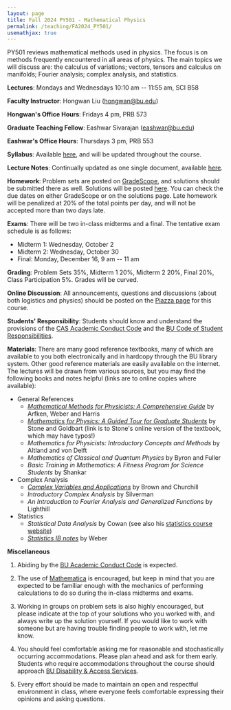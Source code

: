 ```yaml
---
layout: page
title: Fall 2024 PY501 - Mathematical Physics
permalink: /teaching/FA2024_PY501/
usemathjax: true
---
```

<script>
MathJax = {
  tex: {
    inlineMath: [['$', '$'], ['\\(', '\\)']]
  }
};
</script>
<script id="MathJax-script" async
  src="https://cdn.jsdelivr.net/npm/mathjax@3/es5/tex-chtml.js">
</script>

PY501 reviews mathematical methods used in physics. The focus is on methods frequently encountered in all areas of physics. The main topics we will discuss are: the calculus of variations; vectors, tensors and calculus on manifolds; Fourier analysis; complex analysis, and statistics. 

**Lectures**: Mondays and Wednesdays 10:10 am -- 11:55 am, SCI B58

**Faculty Instructor**: Hongwan Liu ([hongwan@bu.edu](mailto:hongwan@bu.edu))

**Hongwan's Office Hours**: Fridays 4 pm, PRB 573

**Graduate Teaching Fellow**: Eashwar Sivarajan ([eashwar@bu.edu](mailto:eashwar@bu.edu))

**Eashwar's Office Hours**: Thursdays 3 pm, PRB 553

**Syllabus**: Available [here](/teaching/FA2024_PY501_syllabus), and will be updated throughout the course. 

**Lecture Notes**: Continually updated as one single document, available [here](/images/FA2024_PY501_notes.pdf). 

**Homework**: Problem sets are posted on [GradeScope](https://www.gradescope.com), and solutions should be submitted there as well. Solutions will be posted [here](/teaching/FA2024_PY501_psets). You can check the due dates on either GradeScope or on the solutions page. Late homework will be penalized at 20% of the total points per day, and will not be accepted more than two days late. 

**Exams**: There will be two in-class midterms and a final. The tentative exam schedule is as follows: 
- Midterm 1: Wednesday, October 2
- Midterm 2: Wednesday, October 30
- Final: Monday, December 16, 9 am -- 11 am

**Grading**: Problem Sets 35%, Midterm 1 20%, Midterm 2 20%, Final 20%, Class Participation 5%. Grades will be curved. 

**Online Discussion**: All announcements, questions and discussions (about both logistics and physics) should be posted on the [Piazza page](https://piazza.com/bu/fall2024/py501/info) for this course. 

**Students' Responsibility**: Students should know and understand the provisions of the [CAS Academic Conduct Code](https://www.bu.edu/academics/cas/policies/academic-conduct/) and the [BU Code of Student Responsibilities](https://www.bu.edu/dos/policies/student-responsibilities/).

**Materials**: There are many good reference textbooks, many of which are available to you both electronically and in hardcopy through the BU library system. Other good reference materials are easily available on the internet. The lectures will be drawn from various sources, but you may find the following books and notes helpful (links are to online copies where available): 

- General References
  - [*Mathematical Methods for Physicists: A Comprehensive Guide*](https://bu.primo.exlibrisgroup.com/permalink/01BOSU_INST/u1o13f/alma99208716563001161) by Arfken, Weber and Harris
  - [*Mathematics for Physics: A Guided Tour for Graduate Students*](https://courses.physics.illinois.edu/phys508/fa2024/bookmaster.pdf) by Stone and Goldbart (link is to Stone's online version of the textbook, which may have typos!)
  - *Mathematics for Physicists: Introductory Concepts and Methods* by Altland and von Delft
  - *Mathematics of Classical and Quantum Physics* by Byron and Fuller 
  - *Basic Training in Mathematics: A Fitness Program for Science Students* by Shankar
- Complex Analysis
  - [*Complex Variables and Applications*](https://archive.org/details/brown-churchill-complex-variables-and-application-8th-edition-1/) by Brown and Churchill
  - *Introductory Complex Analysis* by Silverman
  - *An Introduction to Fourier Analysis and Generalized Functions* by Lighthill
- Statistics
  - *Statistical Data Analysis* by Cowan (see also his [statistics course website](https://www.pp.rhul.ac.uk/~cowan/stat_course.html))
  - [*Statistics IB notes*](https://www.statslab.cam.ac.uk/~rrw1/stats/) by Weber

**Miscellaneous**
1. Abiding by the [BU Academic Conduct Code](https://www.bu.edu/academics/policies/academic-conduct-code/) is expected.

2. The use of [Mathematica](https://www.bu.edu/tech/services/cccs/desktop/distribution/mathsci/mathematica/) is encouraged, but keep in mind that you are expected to be familiar enough with the mechanics of performing calculations to do so during the in-class midterms and exams.

3. Working in groups on problem sets is also highly encouraged, but please indicate at the top of your solutions who you worked with, and always write up the solution yourself. If you would like to work with someone but are having trouble finding people to work with, let me know. 

4. You should feel comfortable asking me for reasonable and stochastically occurring accommodations. Please plan ahead and ask for them early. Students who require accommodations throughout the course should approach [BU Disability & Access Services](https://www.bu.edu/disability/accommodations/). 

5. Every effort should be made to maintain an open and respectful environment in class, where everyone feels comfortable expressing their opinions and asking questions. 